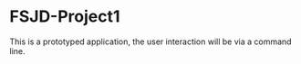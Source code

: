 # FSJD-Project1

This is a prototyped application, the user interaction will be via a command line. 
